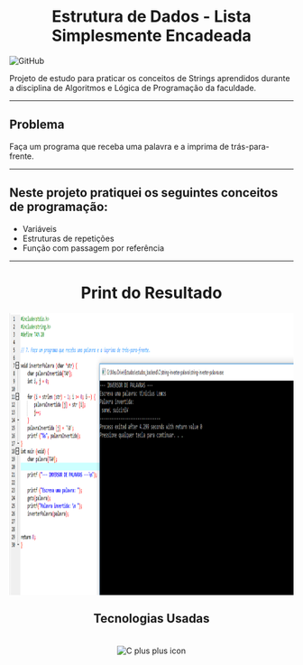 <h1 align="center">Estrutura de Dados - Lista Simplesmente Encadeada</h1>

![GitHub](https://img.shields.io/github/license/viniciuslemos93/estudos_backend)

Projeto de estudo para praticar os conceitos de Strings aprendidos durante a disciplina de Algoritmos e Lógica de Programação da faculdade.

<hr>

<h2>Problema</h1>
Faça um programa que receba uma palavra e a imprima de trás-para-frente.
<hr>

<h2> Neste projeto pratiquei os seguintes conceitos de programação: </h2>

- Variáveis
- Estruturas de repetições
- Função com passagem por referência

<hr>

<h1 align="center">Print do Resultado</h1>
<div align="center">
<img align="center" alt="print do funcionamento do sistema" height="500" width="800" src="print-resultado.PNG">
</div>
<h2 align="center">Tecnologias Usadas</h2>

<div align="center">
     <div style="display: inline_block margin-left:auto margin-rigth:auto"><br>
        <img align="center" alt="C plus plus icon" height="50" width="50" src="https://cdn.jsdelivr.net/gh/devicons/devicon/icons/cplusplus/cplusplus-line.svg">
    </div>
</div>
